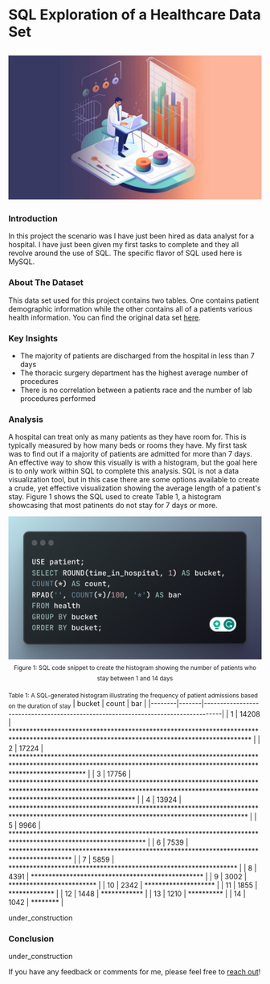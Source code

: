 # SQL Exploration of a Healthcare Data Set

![SQL Cover Image](images/sql-2_cover-image_module_5.jpg)
---

### Introduction
In this project the scenario was I have just been hired as data analyst for a hospital. I have just been given my first tasks to complete and they all revolve around the use of SQL. The specific flavor of SQL used here is MySQL.

### About The Dataset

This data set used for this project contains two tables. One contains patient demographic information while the other contains all of a patients various health information. You can find the original data set [here](https://www.kaggle.com/code/iabhishekofficial/prediction-on-hospital-readmission/data?select=diabetic_data.csv).

### Key Insights

- The majority of patients are discharged from the hospital in less than 7 days
- The thoracic surgery department has the highest average number of procedures
- There is no correlation between a patients race and the number of lab procedures performed

### Analysis

A hospital can treat only as many patients as they have room for. This is typically measured by how many beds or rooms they have. My first task was to find out if a majority of patients are admitted for more than 7 days. An effective way to show this visually is with a histogram, but the goal here is to only work within SQL to complete this analysis.  SQL is not a data visualization tool, but in this case there are some options available to create a crude, yet effective visualization showing the average length of a patient's stay. Figure 1 shows the SQL used to create Table 1, a histogram showcasing that most patinents do not stay for 7 days or more.

<p align="center">
  <img src="images/1_mod5_histogram_sql.png" alt="histogram SQL code snippet">
  <sub>Figure 1: SQL code snippet to create the histogram showing the number of patients who stay between 1 and 14 days</sub>
</p>

<sub>Table 1: A SQL-generated histogram illustrating the frequency of patient admissions based on the duration of stay</sub>
| bucket | count | bar                                                                               |
|--------|-------|-----------------------------------------------------------------------------------|
| 1      | 14208 | ******************************************************************************************************************************************** |
| 2      | 17224 | ******************************************************************************************************************************************************************** |
| 3      | 17756 | ********************************************************************************************************************************************************************************** |
| 4      | 13924 | ******************************************************************************************************************************************* |
| 5      | 9966  | ************************************************************************************************************** |
| 6      | 7539  | ***************************************************************************************** |
| 7      | 5859  | ***************************************************************** |
| 8      | 4391  | ************************************************* |
| 9      | 3002  | ************************* |
| 10     | 2342  | ******************** |
| 11     | 1855  | ************* |
| 12     | 1448  | ************ |
| 13     | 1210  | ********** |
| 14     | 1042  | ******** |


<!-- 
<table>
  <tr>
    <th>bucket</th>
    <th>count</th>
    <th>bar</th>
  </tr>
  <tr>
    <td>1</td>
    <td>2</td>
    <td>3</td>
  </tr>
  <tr>
    <td>Data 4</td>
    <td>Data 5</td>
    <td>Data 6</td>
  </tr>
  <tr>
    <td>Data 13</td>
    <td>Data 14</td>
    <td>Data 15</td>
  </tr>
</table>
-->

under_construction

### Conclusion

under_construction

If you have any feedback or comments for me, please feel free to [reach out](https://www.linkedin.com/in/gregory-santoro/)!
